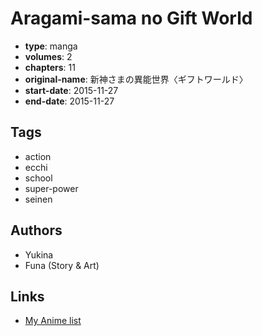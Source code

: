 # Aragami-sama no Gift World

-   **type**: manga
-   **volumes**: 2
-   **chapters**: 11
-   **original-name**: 新神さまの異能世界〈ギフトワールド〉
-   **start-date**: 2015-11-27
-   **end-date**: 2015-11-27

## Tags

-   action
-   ecchi
-   school
-   super-power
-   seinen

## Authors

-   Yukina
-   Funa (Story & Art)

## Links

-   [My Anime list](https://myanimelist.net/manga/119499/Aragami-sama_no_Gift_World)
